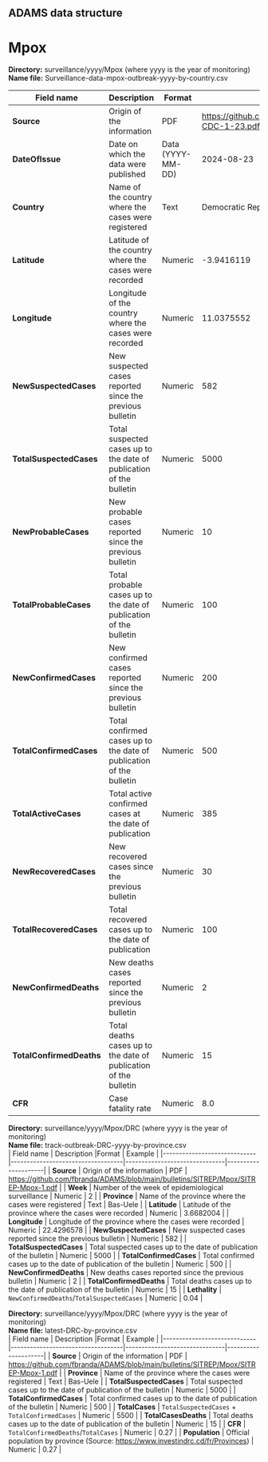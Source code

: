 ## ADAMS data structure

# Mpox
**Directory:**  surveillance/yyyy/Mpox (where yyyy is the year of monitoring)<br>
**Name file:** Surveillance-data-mpox-outbreak-yyyy-by-country.csv <br>


| Field name                  | Description                       |Format                       | Example             |
|-----------------------------|-----------------------------------|-------------------------------|---------------------|
| **Source**              | Origin of the information	 | PDF | https://github.com/fbranda/ADAMS/blob/main/bulletins/2023/Africa-CDC-1-23.pdf	|
| **DateOfIssue**         | Date on which the data were published	   | Data (YYYY-MM-DD) | 2024-08-23 	|
| **Country**              | Name of the country where the cases were registered	 | Text | Democratic Republic of the Congo  	|
| **Latitude**       | Latitude of the country where the cases were recorded | Numeric | -3.9416119 	|
| **Longitude**                        |   Longitude of the country where the cases were recorded | Numeric | 11.0375552 	|
| **NewSuspectedCases**                       | New suspected cases reported since the previous bulletin	  | Numeric | 582 	|
| **TotalSuspectedCases**  | Total suspected cases up to the date of publication of the bulletin | Numeric  | 5000	|
| **NewProbableCases**                | New probable cases reported since the previous bulletin	  | Numeric | 10 	|
| **TotalProbableCases**             | Total probable cases up to the date of publication of the bulletin | Numeric  | 100	|
| **NewConfirmedCases**             | New confirmed cases reported since the previous bulletin	  | Numeric | 200 	|
| **TotalConfirmedCases**              | Total confirmed cases up to the date of publication of the bulletin | Numeric  | 500	|
| **TotalActiveCases**              | Total active confirmed cases at the date of publication	 | Numeric  | 385	|
| **NewRecoveredCases**              | New recovered cases since the previous bulletin	 | Numeric  | 30	|
| **TotalRecoveredCases**              | Total recovered cases up to the date of publication	 | Numeric  | 100	|
| **NewConfirmedDeaths**               | New deaths cases reported since the previous bulletin	  | Numeric | 2 	|
| **TotalConfirmedDeaths**              | Total deaths cases up to the date of publication of the bulletin | Numeric  | 15	|
| **CFR**              | Case fatality rate | Numeric | 8.0	|


**Directory:**  surveillance/yyyy/Mpox/DRC (where yyyy is the year of monitoring)<br>
**Name file:** track-outbreak-DRC-yyyy-by-province.csv <br>
| Field name                  | Description                       |Format                       | Example             |
|-----------------------------|-----------------------------------|-------------------------------|---------------------|
| **Source**              | Origin of the information	 | PDF | https://github.com/fbranda/ADAMS/blob/main/bulletins/SITREP/Mpox/SITREP-Mpox-1.pdf	|
| **Week**         | Number of the week of epidemiological surveillance	   | Numeric | 2	|
| **Province**              | Name of the province where the cases were registered	 | Text | Bas-Uele   	|
| **Latitude**       | Latitude of the province where the cases were recorded | Numeric | 3.6682004 	|
| **Longitude**                        |   Longitude of the province where the cases were recorded | Numeric | 22.4296578 	|
| **NewSuspectedCases**                       | New suspected cases reported since the previous bulletin	  | Numeric | 582 	|
| **TotalSuspectedCases**  | Total suspected cases up to the date of publication of the bulletin | Numeric  | 5000	|
| **TotalConfirmedCases**              | Total confirmed cases up to the date of publication of the bulletin | Numeric  | 500	|
| **NewConfirmedDeaths**               | New deaths cases reported since the previous bulletin	  | Numeric | 2 	|
| **TotalConfirmedDeaths**              | Total deaths cases up to the date of publication of the bulletin | Numeric  | 15	|
| **Lethality**              | `NewConfirmedDeaths`/`TotalSuspectedCases` | Numeric | 0.04	|


**Directory:**  surveillance/yyyy/Mpox/DRC (where yyyy is the year of monitoring)<br>
**Name file:** latest-DRC-by-province.csv <br>
| Field name                  | Description                       |Format                       | Example             |
|-----------------------------|-----------------------------------|-------------------------------|---------------------|
| **Source**              | Origin of the information	 | PDF | https://github.com/fbranda/ADAMS/blob/main/bulletins/SITREP/Mpox/SITREP-Mpox-1.pdf	|
| **Province**              | Name of the province where the cases were registered	 | Text | Bas-Uele   	|
| **TotalSuspectedCases**  | Total suspected cases up to the date of publication of the bulletin | Numeric  | 5000	|
| **TotalConfirmedCases**              | Total confirmed cases up to the date of publication of the bulletin | Numeric  | 500	|
| **TotalCases**              | `TotalSuspectedCases` + `TotalConfirmedCases` | Numeric  | 5500	|
| **TotalCasesDeaths**              | Total deaths cases up to the date of publication of the bulletin | Numeric  | 15	|
| **CFR**              | `TotalConfirmedDeaths`/`TotalCases` | Numeric | 0.27	|
| **Population**              | Official population by province (Source: https://www.investindrc.cd/fr/Provinces) | Numeric | 0.27	|








